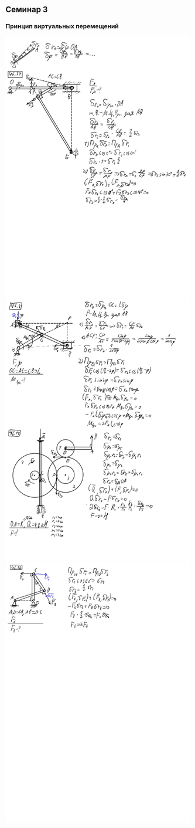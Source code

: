 ## Семинар 3

### Принцип виртуальных перемещений

<img src=source-figures/sem3-1.png>
<img src=source-figures/sem3-2.png>
<img src=source-figures/sem3-3.png>
